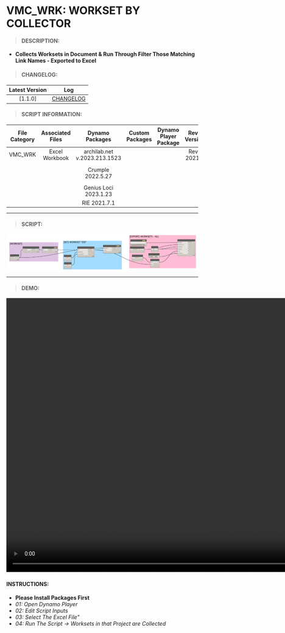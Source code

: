 # VMC_WRK: WORKSET BY COLLECTOR

> #### DESCRIPTION: 
- **Collects Worksets in Document & Run Through Filter Those Matching Link Names - Exported to Excel**

> #### CHANGELOG:

| Latest Version | Log |
| :-------: | :----: | 
|[1.1.0] | [CHANGELOG](/_scripts/_project/263_VMC/WORKSETS/changelog/VMC_WRK_WorksetCollector.md) |

> #### SCRIPT INFORMATION: 

| File Category| Associated Files | Dynamo Packages | Custom Packages | Dynamo Player Package | Revit Version | Author | Reviewed By | File Name & Location |
| :-------: | :----: | :---: | :---: | :---: | :---: | :---: | :--: | :--:
| VMC_WRK | Excel Workbook | archilab.net v.2023.213.1523 | | | Revit 2021.1 | Cathrine Macabuhay|  | VMC_WRK_WorksetCollector |
| | | Crumple 2022.5.27 | | | | | | (https://bimcapcom.sharepoint.com/:f:/s/BCP-Main/EnqgBAMksfJEkmp3aisl7s8BxkLOCUpQgiqN6O7GUrwBsA?e=GR5LIy)
| | | Genius Loci 2023.1.23 |
| | | RIE 2021.7.1 |

----------------------------------------------------------------
> #### SCRIPT: 
<img src="/_scripts/_project/263_VMC/WORKSETS/images/VMC_WRK_WorksetCollector.png">


------------------------------------------------------------------------------

> #### DEMO: 
<video width="1280" height="720" controls>
 <source src="/_scripts/_project/263_VMC/WORKSETS/demo/VMC_WRK_WorksetCollector.mp4" type="video/mp4">
</video>

#### INSTRUCTIONS: 
- **Please Install Packages First**
- *01: Open Dynamo Player*
- *02: Edit Script Inputs*
- *03: Select The Excel File"*
- *04: Run The Script -> Worksets in that Project are Collected*